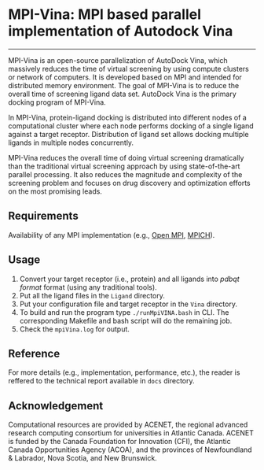 # MPI-Vina: MPI based parallel implementation of Autodock Vina
--------------------------------------------------
MPI-Vina is an open-source parallelization of AutoDock Vina, which massively reduces the time of virtual screening by using compute clusters or network of computers. It is developed based on MPI and intended for distributed memory environment. The goal of MPI-Vina is to reduce the overall time of screening ligand data set. AutoDock Vina is the primary docking program of MPI-Vina.

In MPI-Vina, protein-ligand docking is distributed into different nodes of a computational cluster where each node performs docking of a single ligand against a target receptor. Distribution of ligand set allows docking multiple ligands in multiple nodes concurrently.

MPI-Vina reduces the overall time of doing virtual screening dramatically than the traditional virtual screening approach by using state-of-the-art parallel processing. It also reduces the magnitude and complexity of the screening problem and focuses on drug discovery and optimization efforts on the most promising leads. 

Requirements
------------
Availability of any MPI implementation (e.g., [Open MPI](http://www.open-mpi.org/), [MPICH](https://www.mpich.org/)).

Usage
-----
1. Convert your target receptor (i.e., protein) and all ligands into *pdbqt format* format (using any traditional tools).
2. Put all the ligand files in the `Ligand` directory.
3. Put your configuration file and target receptor in the `Vina` directory.
4. To build and run the program type `./runMpiVINA.bash` in CLI. The corresponding Makefile and bash script will do the remaining job. 
5. Check the `mpiVina.log` for output.

Reference
---------
For more details (e.g., implementation, performance, etc.), the reader is reffered to the technical report available in `docs` directory.

Acknowledgement
---------------
Computational resources are provided by ACENET, the regional advanced research computing consortium for universities in Atlantic Canada. ACENET is funded by the Canada Foundation for Innovation (CFI), the Atlantic Canada Opportunities Agency (ACOA), and the provinces of Newfoundland & Labrador, Nova Scotia, and New Brunswick.
